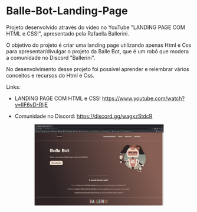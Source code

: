 # Balle-Bot-Landing-Page

Projeto desenvolvido através do vídeo no YouTube "LANDING PAGE COM HTML e CSS!", apresentado pela Rafaella Ballerini. 

O objetivo do projeto é criar uma landing page utilizando apenas Html e Css para apresentar/divulgar o projeto da Balle Bot, que é um robô que modera a comunidade no Discord "Ballerini".

No desenvolvimento desse projeto foi possível aprender e relembrar vários conceitos e recursos do Html e Css.

Links:

- LANDING PAGE COM HTML e CSS!
https://www.youtube.com/watch?v=llF6vD-RljE

- Comunidade no Discord: 
https://discord.gg/wagxzStdcR

<p align="center">
  <img src="https://github.com/Gilbert097/Balle-Bot-Landing-Page/blob/master/balle-bot-page.png?raw=true" width="350">
</p>
